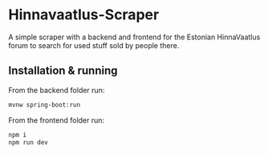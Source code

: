 # Hinnavaatlus-Scraper

A simple scraper with a backend and frontend for the Estonian HinnaVaatlus forum to search for used stuff sold by people there.

## Installation & running
From the backend folder run: 

```bash
mvnw spring-boot:run
```

From the frontend folder run: 

```bash
npm i
npm run dev
```
